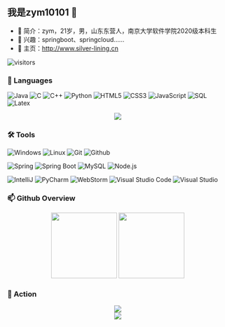 ## 我是zym10101 👋


- 🐧 简介：zym，21岁，男，山东东营人，南京大学软件学院2020级本科生
- 🔭 兴趣：springboot、springcloud……
- 🌱 主页：http://www.silver-lining.cn


![visitors](https://visitor-badge.glitch.me/badge?page_id=TF-Liu)

### 💬 Languages

![Java](https://img.shields.io/badge/-Java-007396?style=flat&logo=java)
![C](https://img.shields.io/badge/-C-A8B9CC?style=flat&logo=c&logoColor=black)
![C++](https://img.shields.io/badge/-C++-00599C?style=flat&logo=c%2B%2B)
![Python](https://img.shields.io/badge/-Python-3776AB?style=flat&logo=python&logoColor=white)
![HTML5](https://img.shields.io/badge/-HTML5-E34F26?style=flat&logo=html5&logoColor=white)
![CSS3](https://img.shields.io/badge/-CSS-1572B6?style=flat&logo=css3&logoColor=white)
![JavaScript](https://img.shields.io/badge/-JavaScript-F7DF1E?style=flat&logo=javascript&logoColor=black)
![SQL](https://img.shields.io/badge/-SQL-4479A1?style=flat&logo=mysql&logoColor=white)
![Latex](https://img.shields.io/badge/-Latex-008080?style=flat&logo=latex&logoColor=white)

<div align="center">
    <img src="https://readme-typing-svg.herokuapp.com/?lines=System.out.println(%22Hello%2C%20World!%22);printf(%22Hello%2C%20World!%22);std::cout%20<<%20%22Hello%2C%20World!%22;print(%22Hello%2C%20World!%22);document.write('Hello%2C%20World');&center=true">
</div>

### 🛠 Tools

![Windows](https://img.shields.io/badge/-Windows-0078D6?style=flat&logo=windows&logoColor=white)
![Linux](https://img.shields.io/badge/-Linux-FCC624?style=flat&logo=linux&logoColor=black)
![Git](https://img.shields.io/badge/-Git-F05032?style=flat&logo=git&logoColor=white)
![Github](https://img.shields.io/badge/-Github-181717?style=flat&logo=github&logoColor=white)

![Spring](https://img.shields.io/badge/-Spring-6DB33F?style=flat&logo=Spring&logoColor=white)
![Spring Boot](https://img.shields.io/badge/-Spring%20Boot-6DB33F?style=flat&logo=Spring%20Boot&logoColor=white)
![MySQL](https://img.shields.io/badge/-MySQL-4479A1?style=flat&logo=mysql&logoColor=white)
![Node.js](https://img.shields.io/badge/-Node.js-339933?style=flat&logo=node.js&logoColor=white)

![IntelliJ](https://img.shields.io/badge/-IntelliJ%20IDEA-000000?style=flat&logo=intellijidea&logoColor=white)
![PyCharm](https://img.shields.io/badge/-PyCharm-000000?style=flat&logo=pycharm&logoColor=white)
![WebStorm](https://img.shields.io/badge/-WebStorm-000000?style=flat&logo=webstorm&logoColor=white)
![Visual Studio Code](https://img.shields.io/badge/-Visual%20Studio%20Code-007ACC?style=flat&logo=visualstudiocode&logoColor=white)
![Visual Studio](https://img.shields.io/badge/-Visual%20Studio-5C2D91?style=flat&logo=visualstudio&logoColor=white)


### 📫 Github Overview
<div align="center"> 
  <img height="150px" src="https://github-readme-stats.vercel.app/api?username=TF-Liu&hide_border=true&show_icons=trueline_height=21&text_color=000&icon_color=000&bg_color=0,ea6161,ffc64d,fffc4d,52fa5a&theme=graywhite" />
  <img height="150px" src="https://github-readme-stats.vercel.app/api/top-langs/?username=TF-Liu&hide_border=true&layout=compact&langs_count=6&text_color=000&icon_color=fff&bg_color=0,52fa5a,4dfcff,c64dff&theme=graywhite" /> </div>
  
### 🚀 Action
<div align="center"> <img src="https://cdn.jsdelivr.net/gh/TF-Liu/TF-Liu/assets/github-contribution-grid-snake.svg" /></div>
<div align="center"> <img src="https://activity-graph.herokuapp.com/graph?username=TF-Liu&theme=xcode" /> </div>
